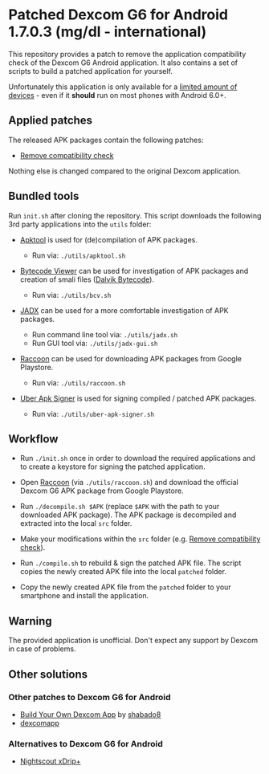 # Patched Dexcom G6 for Android 1.7.0.3 (mg/dl - international)

This repository provides a patch to remove the application compatibility check of the Dexcom G6 Android application. It also contains a set of scripts to build a patched application for yourself. 

Unfortunately this application is only available for a [limited amount of devices](https://www.dexcom.com/compatibility) - even if it **should** run on most phones with Android 6.0+.


## Applied patches

The released APK packages contain the following patches:

-   [Remove compatibility check](doc/remove-compatibility.md)

Nothing else is changed compared to the original Dexcom application.


## Bundled tools

Run `init.sh` after cloning the repository. This script downloads the following 3rd party applications into the `utils` folder:

-   [Apktool](https://ibotpeaches.github.io/Apktool/) is used for (de)compilation of APK packages.
    -   Run via: `./utils/apktool.sh`

-   [Bytecode Viewer](https://bytecodeviewer.com/) can be used for investigation of APK packages and creation of smali files ([Dalvik Bytecode](https://source.android.com/devices/tech/dalvik/dalvik-bytecode)).
    -   Run via: `./utils/bcv.sh`
 
-   [JADX](https://github.com/skylot/jadx) can be used for a more comfortable investigation of APK packages.
    -   Run command line tool via: `./utils/jadx.sh`
    -   Run GUI tool via: `./utils/jadx-gui.sh`

-   [Raccoon](http://java-decompiler.github.io/) can be used for downloading APK packages from Google Playstore.
    -   Run via: `./utils/raccoon.sh`

-   [Uber Apk Signer](https://github.com/patrickfav/uber-apk-signer) is used for signing compiled / patched APK packages.
    -   Run via: `./utils/uber-apk-signer.sh` 


## Workflow

-   Run `./ìnit.sh` once in order to download the required applications and to create a keystore for signing the patched application.

-   Open [Raccoon](http://java-decompiler.github.io/) (via `./utils/raccoon.sh`) and download the official Dexcom G6 APK package from Google Playstore.

-   Run `./decompile.sh $APK` (replace `$APK` with the path to your downloaded APK package). The APK package is decompiled and extracted into the local `src` folder.

-   Make your modifications within the `src` folder (e.g. [Remove compatibility check](doc/remove-compatibility.md)).

-   Run `./compile.sh` to rebuild & sign the patched APK file. The script copies the newly created APK file into the local `patched` folder.

-   Copy the newly created APK file from the `patched` folder to your smartphone and install the application.


## Warning

The provided application is unofficial. Don't expect any support by Dexcom in case of problems.


## Other solutions


### Other patches to Dexcom G6 for Android 

-   [Build Your Own Dexcom App](https://docs.google.com/forms/d/e/1FAIpQLScD76G0Y-BlL4tZljaFkjlwuqhT83QlFM5v6ZEfO7gCU98iJQ/viewform) by [shabado8](https://www.reddit.com/user/shabado8)
-   [dexcomapp](https://github.com/dexcomapp/dexcomapp)


### Alternatives to Dexcom G6 for Android

-   [Nightscout xDrip+](https://jamorham.github.io/#xdrip-plus)

